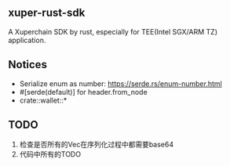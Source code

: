 ## xuper-rust-sdk

A Xuperchain SDK by rust, especially for TEE(Intel SGX/ARM TZ) application.


## Notices

* Serialize enum as number: https://serde.rs/enum-number.html
* #[serde(default)]  for header.from_node
* crate::wallet::* 


## TODO 
1. 检查是否所有的Vec在序列化过程中都需要base64
2. 代码中所有的TODO
